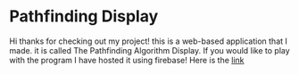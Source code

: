 # Pathfinding Display

Hi thanks for checking out my project! this is a web-based application that I made. it is called The Pathfinding Algorithm Display.
If you would like to play with the program I have hosted it using firebase! Here is the [link](https://pathfinding-algorithm-display.web.app/)

